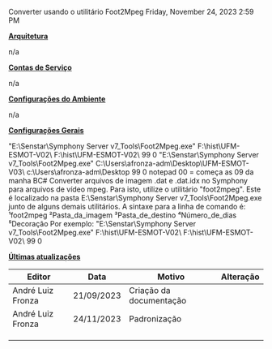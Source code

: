 Converter usando o utilitário Foot2Mpeg
Friday, November 24, 2023
2:59 PM

**<u>Arquitetura</u>**

n/a

**<u>Contas de Serviço</u>**

n/a

**<u>Configurações do Ambiente</u>**

n/a

**<u>Configurações Gerais</u>**

"E:\Senstar\Symphony Server v7_Tools\Foot2Mpeg.exe" F:\hist\UFM-ESMOT-V02\\ F:\hist\UFM-ESMOT-V02\\ 99 0
"E:\Senstar\Symphony Server v7_Tools\Foot2Mpeg.exe" C:\Users\afronza-adm\Desktop\UFM-ESMOT-V03\\ c:\Users\afronza-adm\Desktop 99 0
notepad 00 = começa as 09 da manha
BC#
Converter arquivos de imagem .dat e .dat.idx no Symphony para arquivos de vídeo mpeg. Para isto, utilize o utilitário "foot2mpeg". Este é localizado na pasta E:\Senstar\Symphony Server v7_Tools\Foot2Mpeg.exe junto de alguns demais utilitários. A sintaxe para a linha de comando é:
¹foot2mpeg ²Pasta_da_imagem ³Pasta_de_destino ⁴Número_de_dias ⁵Decoração
Por exemplo:
"E:\Senstar\Symphony Server v7_Tools\Foot2Mpeg.exe" F:\hist\UFM-ESMOT-V02\\ F:\hist\UFM-ESMOT-V02\\ 99 0

**<u>Últimas atualizações</u>**  

| Editor            | Data       | Motivo                  | Alteração |
|-------------------|------------|-------------------------|-----------|
| André Luiz Fronza | 21/09/2023 | Criação da documentação |          |
| André Luiz Fronza | 24/11/2023 | Padronização            |           |
|                   |            |                         |           |
|                   |            |                         |           |
|                   |            |                         |           |

